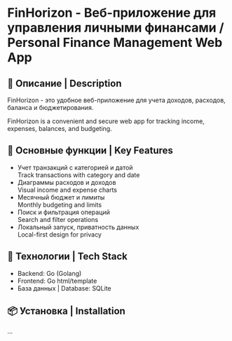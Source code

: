 # FinHorizon - Веб-приложение для управления личными финансами / Personal Finance Management Web App

## 📘 Описание | Description

FinHorizon - это удобное веб-приложение для учета доходов, расходов, баланса и бюджетирования.

FinHorizon is a convenient and secure web app for tracking income, expenses, balances, and budgeting.

## 🚀 Основные функции | Key Features

- Учет транзакций с категорией и датой  
  Track transactions with category and date
- Диаграммы расходов и доходов  
  Visual income and expense charts
- Месячный бюджет и лимиты  
  Monthly budgeting and limits
- Поиск и фильтрация операций  
  Search and filter operations
- Локальный запуск, приватность данных  
  Local-first design for privacy

## 🧰 Технологии | Tech Stack

- Backend: Go (Golang)
- Frontend: Go html/template
- База данных | Database: SQLite

## 📦 Установка | Installation

...